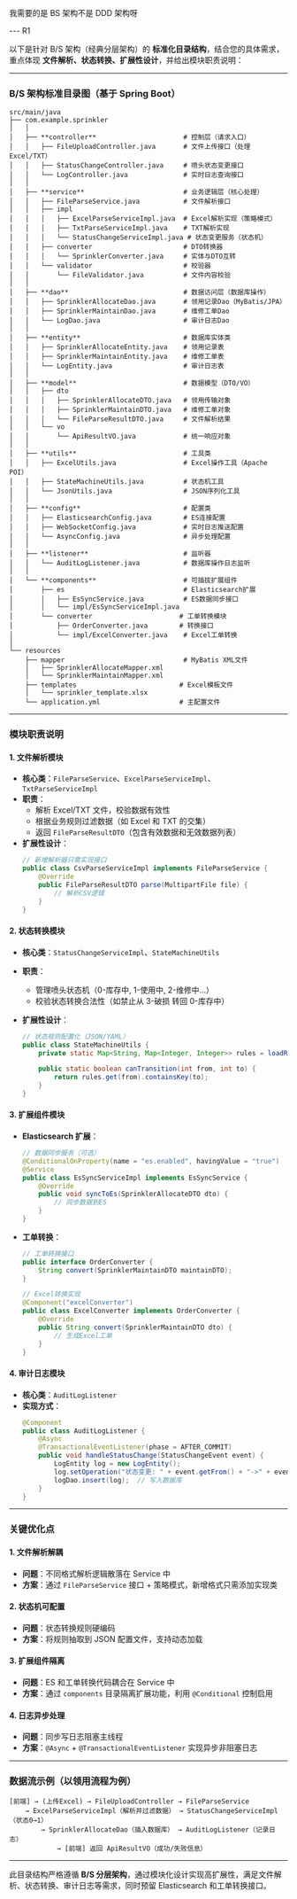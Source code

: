 我需要的是 BS 架构不是 DDD 架构呀

--- R1

以下是针对 B/S 架构（经典分层架构）的 **标准化目录结构**，结合您的具体需求，重点体现 **文件解析、状态转换、扩展性设计**，并给出模块职责说明：

---

### B/S 架构标准目录图（基于 Spring Boot）

```
src/main/java
├── com.example.sprinkler
│   │
│   ├── **controller**                      # 控制层（请求入口）
│   │   ├── FileUploadController.java       # 文件上传接口（处理Excel/TXT）
│   │   ├── StatusChangeController.java     # 喷头状态变更接口
│   │   └── LogController.java              # 实时日志查询接口
│   │
│   ├── **service**                         # 业务逻辑层（核心处理）
│   │   ├── FileParseService.java           # 文件解析接口
│   │   ├── impl
│   │   │   ├── ExcelParseServiceImpl.java  # Excel解析实现（策略模式）
│   │   │   ├── TxtParseServiceImpl.java    # TXT解析实现
│   │   │   └── StatusChangeServiceImpl.java # 状态变更服务（状态机）
│   │   ├── converter                       # DTO转换器
│   │   │   └── SprinklerConverter.java     # 实体与DTO互转
│   │   └── validator                       # 校验器
│   │       └── FileValidator.java          # 文件内容校验
│   │
│   ├── **dao**                             # 数据访问层（数据库操作）
│   │   ├── SprinklerAllocateDao.java       # 领用记录Dao（MyBatis/JPA）
│   │   ├── SprinklerMaintainDao.java       # 维修工单Dao
│   │   └── LogDao.java                     # 审计日志Dao
│   │
│   ├── **entity**                          # 数据库实体类
│   │   ├── SprinklerAllocateEntity.java    # 领用记录表
│   │   ├── SprinklerMaintainEntity.java    # 维修工单表
│   │   └── LogEntity.java                  # 审计日志表
│   │
│   ├── **model**                           # 数据模型（DTO/VO）
│   │   ├── dto
│   │   │   ├── SprinklerAllocateDTO.java   # 领用传输对象
│   │   │   ├── SprinklerMaintainDTO.java   # 维修工单对象
│   │   │   └── FileParseResultDTO.java     # 文件解析结果
│   │   └── vo
│   │       └── ApiResultVO.java            # 统一响应对象
│   │
│   ├── **utils**                           # 工具类
│   │   ├── ExcelUtils.java                 # Excel操作工具（Apache POI）
│   │   ├── StateMachineUtils.java          # 状态机工具
│   │   └── JsonUtils.java                  # JSON序列化工具
│   │
│   ├── **config**                          # 配置类
│   │   ├── ElasticsearchConfig.java        # ES连接配置
│   │   ├── WebSocketConfig.java            # 实时日志推送配置
│   │   └── AsyncConfig.java                # 异步处理配置
│   │
│   ├── **listener**                        # 监听器
│   │   └── AuditLogListener.java           # 数据库操作日志监听
│   │
│   └── **components**                      # 可插拔扩展组件
│       ├── es                              # Elasticsearch扩展
│       │   ├── EsSyncService.java          # ES数据同步接口
│       │   └── impl/EsSyncServiceImpl.java
│       └── converter                      # 工单转换模块
│           ├── OrderConverter.java        # 转换接口
│           └── impl/ExcelConverter.java    # Excel工单转换
│
└── resources
    ├── mapper                              # MyBatis XML文件
    │   ├── SprinklerAllocateMapper.xml
    │   └── SprinklerMaintainMapper.xml
    ├── templates                          # Excel模板文件
    │   └── sprinkler_template.xlsx
    └── application.yml                    # 主配置文件
```

---

### 模块职责说明

#### 1. **文件解析模块**

- **核心类**：`FileParseService`、`ExcelParseServiceImpl`、`TxtParseServiceImpl`
- **职责**：
  - 解析 Excel/TXT 文件，校验数据有效性
  - 根据业务规则过滤数据（如 Excel 和 TXT 的交集）
  - 返回 `FileParseResultDTO`（包含有效数据和无效数据列表）
- **扩展性设计**：
  ```java
  // 新增解析器只需实现接口
  public class CsvParseServiceImpl implements FileParseService {
      @Override
      public FileParseResultDTO parse(MultipartFile file) {
          // 解析CSV逻辑
      }
  }
  ```

#### 2. **状态转换模块**

- **核心类**：`StatusChangeServiceImpl`、`StateMachineUtils`
- **职责**：
  - 管理喷头状态机（0-库存中, 1-使用中, 2-维修中...）
  - 校验状态转换合法性（如禁止从 3-破损 转回 0-库存中）
- **扩展性设计**：

  ```java
  // 状态规则配置化（JSON/YAML）
  public class StateMachineUtils {
      private static Map<String, Map<Integer, Integer>> rules = loadRules("state-rules.json");

      public static boolean canTransition(int from, int to) {
          return rules.get(from).containsKey(to);
      }
  }
  ```

#### 3. **扩展组件模块**

- **Elasticsearch 扩展**：
  ```java
  // 数据同步服务（可选）
  @ConditionalOnProperty(name = "es.enabled", havingValue = "true")
  @Service
  public class EsSyncServiceImpl implements EsSyncService {
      @Override
      public void syncToEs(SprinklerAllocateDTO dto) {
          // 同步数据到ES
      }
  }
  ```
- **工单转换**：

  ```java
  // 工单转换接口
  public interface OrderConverter {
      String convert(SprinklerMaintainDTO maintainDTO);
  }

  // Excel转换实现
  @Component("excelConverter")
  public class ExcelConverter implements OrderConverter {
      @Override
      public String convert(SprinklerMaintainDTO dto) {
          // 生成Excel工单
      }
  }
  ```

#### 4. **审计日志模块**

- **核心类**：`AuditLogListener`
- **实现方式**：
  ```java
  @Component
  public class AuditLogListener {
      @Async
      @TransactionalEventListener(phase = AFTER_COMMIT)
      public void handleStatusChange(StatusChangeEvent event) {
          LogEntity log = new LogEntity();
          log.setOperation("状态变更: " + event.getFrom() + "->" + event.getTo());
          logDao.insert(log);  // 写入数据库
      }
  }
  ```

---

### 关键优化点

#### 1. **文件解析解耦**

- **问题**：不同格式解析逻辑散落在 Service 中
- **方案**：通过 `FileParseService` 接口 + 策略模式，新增格式只需添加实现类

#### 2. **状态机可配置**

- **问题**：状态转换规则硬编码
- **方案**：将规则抽取到 JSON 配置文件，支持动态加载

#### 3. **扩展组件隔离**

- **问题**：ES 和工单转换代码耦合在 Service 中
- **方案**：通过 `components` 目录隔离扩展功能，利用 `@Conditional` 控制启用

#### 4. **日志异步处理**

- **问题**：同步写日志阻塞主线程
- **方案**：`@Async` + `@TransactionalEventListener` 实现异步非阻塞日志

---

### 数据流示例（以领用流程为例）

```
[前端] → (上传Excel) → FileUploadController → FileParseService
    → ExcelParseServiceImpl（解析并过滤数据） → StatusChangeServiceImpl（状态0→1）
        → SprinklerAllocateDao（插入数据库） → AuditLogListener（记录日志）
            → [前端] 返回 ApiResultVO（成功/失败信息）
```

---

此目录结构严格遵循 **B/S 分层架构**，通过模块化设计实现高扩展性，满足文件解析、状态转换、审计日志等需求，同时预留 Elasticsearch 和工单转换接口。
